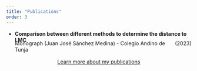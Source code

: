 ```yaml
---
title: "Publications"
order: 3
---
```


- **Comparison between different methods to determine the distance to LMC**  
  <div style="display: flex; justify-content: space-between; align-items: baseline; margin-top: -0.5rem;"><span>Monograph (Juan José Sánchez Medina) - Colegio Andino de Tunja</span><span class="text-sm uppercase mb-4">(2023)</span></div>

<div style="display: flex; justify-content: center; align-items: center; margin-top: 1rem;">
  <a href='/research' class='py-2 px-4 truncate rounded text-xs md:text-sm lg:text-base border text-center border-black/25 dark:border-white/25 hover:bg-black/5 hover:dark:bg-white/15 blend no-underline'>
    Learn more about my publications
  </a>
</div>